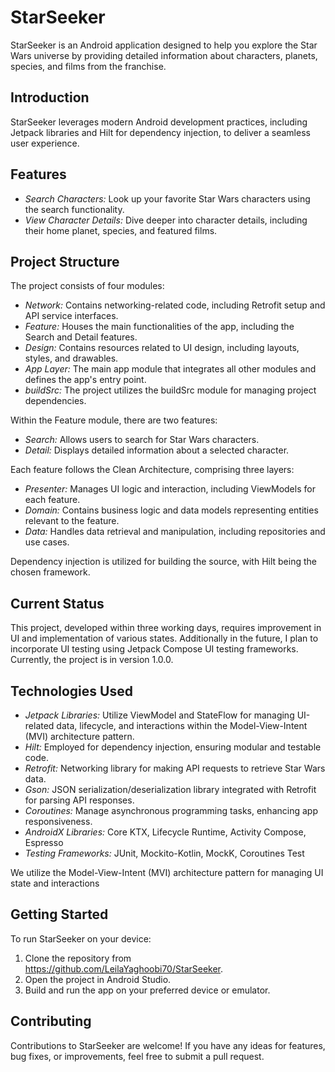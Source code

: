 # StarSeeker

StarSeeker is an Android application designed to help you explore the Star Wars universe by providing detailed information about characters, planets, species, and films from the franchise.

## Introduction

StarSeeker leverages modern Android development practices, including Jetpack libraries and Hilt for dependency injection, to deliver a seamless user experience.

## Features

- *Search Characters:* Look up your favorite Star Wars characters using the search functionality.
- *View Character Details:* Dive deeper into character details, including their home planet, species, and featured films.

## Project Structure

The project consists of four modules:

- *Network:* Contains networking-related code, including Retrofit setup and API service interfaces.
- *Feature:* Houses the main functionalities of the app, including the Search and Detail features.
- *Design:* Contains resources related to UI design, including layouts, styles, and drawables.
- *App Layer:* The main app module that integrates all other modules and defines the app's entry point.
- *buildSrc:* The project utilizes the buildSrc module for managing project dependencies.

Within the Feature module, there are two features:

- *Search:* Allows users to search for Star Wars characters.
- *Detail:* Displays detailed information about a selected character.

Each feature follows the Clean Architecture, comprising three layers:

- *Presenter:* Manages UI logic and interaction, including ViewModels for each feature.
- *Domain:* Contains business logic and data models representing entities relevant to the feature.
- *Data:* Handles data retrieval and manipulation, including repositories and use cases.

Dependency injection is utilized for building the source, with Hilt being the chosen framework.

## Current Status

This project, developed within three working days, requires improvement in UI and implementation of various states. Additionally in the future, I plan to incorporate UI testing using Jetpack Compose UI testing frameworks. Currently, the project is in version 1.0.0.

## Technologies Used

- *Jetpack Libraries:* Utilize ViewModel and StateFlow for managing UI-related data, lifecycle, and interactions within the Model-View-Intent (MVI) architecture pattern.
- *Hilt:* Employed for dependency injection, ensuring modular and testable code.
- *Retrofit:* Networking library for making API requests to retrieve Star Wars data.
- *Gson:* JSON serialization/deserialization library integrated with Retrofit for parsing API responses.
- *Coroutines:* Manage asynchronous programming tasks, enhancing app responsiveness.
- *AndroidX Libraries:* Core KTX, Lifecycle Runtime, Activity Compose, Espresso
- *Testing Frameworks:* JUnit, Mockito-Kotlin, MockK, Coroutines Test

We utilize the Model-View-Intent (MVI) architecture pattern for managing UI state and interactions

## Getting Started

To run StarSeeker on your device:

1. Clone the repository from https://github.com/LeilaYaghoobi70/StarSeeker.
2. Open the project in Android Studio.
3. Build and run the app on your preferred device or emulator.

## Contributing

Contributions to StarSeeker are welcome! If you have any ideas for features, bug fixes, or improvements, feel free to submit a pull request.


